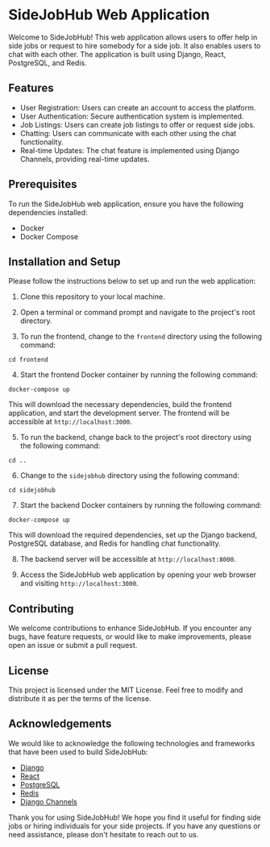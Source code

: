 # SideJobHub Web Application

Welcome to SideJobHub! This web application allows users to offer help in side jobs or request to hire somebody for a side job. It also enables users to chat with each other. The application is built using Django, React, PostgreSQL, and Redis.

## Features

- User Registration: Users can create an account to access the platform.
- User Authentication: Secure authentication system is implemented.
- Job Listings: Users can create job listings to offer or request side jobs.
- Chatting: Users can communicate with each other using the chat functionality.
- Real-time Updates: The chat feature is implemented using Django Channels, providing real-time updates.

## Prerequisites

To run the SideJobHub web application, ensure you have the following dependencies installed:

- Docker
- Docker Compose

## Installation and Setup

Please follow the instructions below to set up and run the web application:

1. Clone this repository to your local machine.

2. Open a terminal or command prompt and navigate to the project's root directory.

3. To run the frontend, change to the `frontend` directory using the following command:

`cd frontend`

4. Start the frontend Docker container by running the following command:

`docker-compose up`

This will download the necessary dependencies, build the frontend application, and start the development server. The frontend will be accessible at `http://localhost:3000`.

5. To run the backend, change back to the project's root directory using the following command:

`cd ..`

6. Change to the `sidejobhub` directory using the following command:

`cd sidejobhub`

7. Start the backend Docker containers by running the following command:

`docker-compose up`

This will download the required dependencies, set up the Django backend, PostgreSQL database, and Redis for handling chat functionality.

8. The backend server will be accessible at `http://localhost:8000`.

9. Access the SideJobHub web application by opening your web browser and visiting `http://localhost:3000`.

## Contributing

We welcome contributions to enhance SideJobHub. If you encounter any bugs, have feature requests, or would like to make improvements, please open an issue or submit a pull request.

## License

This project is licensed under the MIT License. Feel free to modify and distribute it as per the terms of the license.

## Acknowledgements

We would like to acknowledge the following technologies and frameworks that have been used to build SideJobHub:

- [Django](https://www.djangoproject.com/)
- [React](https://reactjs.org/)
- [PostgreSQL](https://www.postgresql.org/)
- [Redis](https://redis.io/)
- [Django Channels](https://channels.readthedocs.io/)

Thank you for using SideJobHub! We hope you find it useful for finding side jobs or hiring individuals for your side projects. If you have any questions or need assistance, please don't hesitate to reach out to us.
